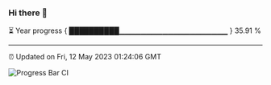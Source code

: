 ### Hi there 👋

⏳ Year progress { ██████████▁▁▁▁▁▁▁▁▁▁▁▁▁▁▁▁▁▁▁▁ } 35.91 %

---

⏰ Updated on Fri, 12 May 2023 01:24:06 GMT

![Progress Bar CI](https://github.com/ZhaoGui/ZhaoGui/workflows/Progress%20Bar%20CI/badge.svg)
